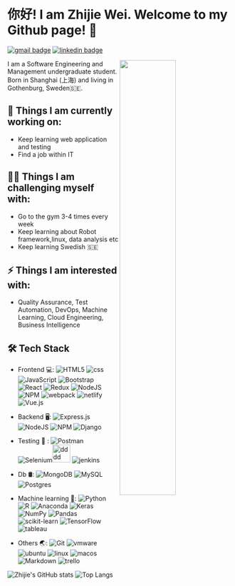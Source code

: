 # 你好! I am Zhijie Wei. Welcome to my Github page! 👋

[![gmail badge](https://img.shields.io/badge/-zjwei0201@gmail.com-c14438?style=for-the-badge&logo=gmail&logoColor=white&link=mailto:zjwei0201@gmail.com)](mailto:zjwei0201@gmail.com)
[![linkedin badge](https://img.shields.io/badge/LinkedIN-0077B5?style=for-the-badge&logo=linkedin&logoColor=white)](https://www.linkedin.com/in/zhijie-wei-858895219)

<img align="right" src="https://imgur.com/qistEkP.gif" width="50%" />

I am a Software Engineering and Management undergraduate student. Born in Shanghai (上海) and living in Gothenburg, Sweden🇸🇪. 

## 🌱 Things I am currently working on: 

- Keep learning web application and testing 
- Find a job within IT 


## 💪🏻 Things I am challenging myself with: 
- Go to the gym 3-4 times every week 
- Keep learning about Robot framework,linux, data analysis etc
- Keep learning Swedish 🇸🇪 

## ⚡ Things I am interested with: 
- Quality Assurance, Test Automation, DevOps, Machine Learning, Cloud Engineering, Business Intelligence

## 🛠 Tech Stack

- Frontend 💻: ![HTML5](https://img.shields.io/badge/html5-%23E34F26.svg?style=for-the-badge&logo=html5&logoColor=white)
![css](https://img.shields.io/badge/CSS3-1572B6?style=for-the-badge&logo=css3&logoColor=white)
![JavaScript](https://img.shields.io/badge/javascript-%23323330.svg?style=for-the-badge&logo=javascript&logoColor=%23F7DF1E)
![Bootstrap](https://img.shields.io/badge/bootstrap-%23563D7C.svg?style=for-the-badge&logo=bootstrap&logoColor=white)
![React](https://img.shields.io/badge/React-20232A?style=for-the-badge&logo=react&logoColor=61DAFB)
![Redux](https://img.shields.io/badge/Redux-593D88?style=for-the-badge&logo=redux&logoColor=white)
![NodeJS](https://img.shields.io/badge/Node.js-43853D?style=for-the-badge&logo=node.js&logoColor=white)
![NPM](https://img.shields.io/badge/NPM-%23000000.svg?style=for-the-badge&logo=npm&logoColor=white)
![webpack](https://img.shields.io/badge/Webpack-8DD6F9?style=for-the-badge&logo=Webpack&logoColor=white)
![netlify](https://img.shields.io/badge/Netlify-00C7B7?style=for-the-badge&logo=netlify&logoColor=white)
![Vue.js](https://img.shields.io/badge/vuejs-%2335495e.svg?style=for-the-badge&logo=vuedotjs&logoColor=%234FC08D)


- Backend 🖥: ![Express.js](https://img.shields.io/badge/express.js-%23404d59.svg?style=for-the-badge&logo=express&logoColor=%2361DAFB)
 ![NodeJS](https://img.shields.io/badge/Node.js-43853D?style=for-the-badge&logo=node.js&logoColor=white)
![NPM](https://img.shields.io/badge/NPM-%23000000.svg?style=for-the-badge&logo=npm&logoColor=white)
![Django](https://img.shields.io/badge/django-%23092E20.svg?style=for-the-badge&logo=django&logoColor=white)

- Testing 🤖 : ![Postman](https://img.shields.io/badge/Postman-FF6C37?style=for-the-badge&logo=Postman&logoColor=white)
![Selenium](https://img.shields.io/badge/Selenium-43B02A?style=for-the-badge&logo=Selenium&logoColor=white)<img src = "https://upload.wikimedia.org/wikipedia/commons/e/e4/Robot-framework-logo.png" height="40" width="40" alt="dddd"/>
![jenkins](https://img.shields.io/badge/Jenkins-D24939?style=for-the-badge&logo=Jenkins&logoColor=white)

- Db 🛢: ![MongoDB](https://img.shields.io/badge/MongoDB-%234ea94b.svg?style=for-the-badge&logo=mongodb&logoColor=white)
 ![MySQL](https://img.shields.io/badge/MySQL-005C84?style=for-the-badge&logo=mysql&logoColor=white)
 ![Postgres](https://img.shields.io/badge/postgres-%23316192.svg?style=for-the-badge&logo=postgresql&logoColor=white)

- Machine learning 🚀: ![Python](https://img.shields.io/badge/Python-FFD43B?style=for-the-badge&logo=python&logoColor=blue)
![R](https://img.shields.io/badge/R-276DC3?style=for-the-badge&logo=r&logoColor=white)
![Anaconda](https://img.shields.io/badge/Anaconda-%2344A833.svg?style=for-the-badge&logo=anaconda&logoColor=white)
![Keras](https://img.shields.io/badge/Keras-%23D00000.svg?style=for-the-badge&logo=Keras&logoColor=white)
![NumPy](https://img.shields.io/badge/numpy-%23013243.svg?style=for-the-badge&logo=numpy&logoColor=white) 
![Pandas](https://img.shields.io/badge/pandas-%23150458.svg?style=for-the-badge&logo=pandas&logoColor=white)
![scikit-learn](https://img.shields.io/badge/scikit--learn-%23F7931E.svg?style=for-the-badge&logo=scikit-learn&logoColor=white)
![TensorFlow](https://img.shields.io/badge/TensorFlow-%23FF6F00.svg?style=for-the-badge&logo=TensorFlow&logoColor=white)
![tableau](https://img.shields.io/badge/Tableau-E97627?style=for-the-badge&logo=Tableau&logoColor=white)

- Others 🌏: ![Git](https://img.shields.io/badge/-Git-333333?style=for-the-badge&logo=git)
![vmware](https://img.shields.io/badge/VMware-231f20?style=for-the-badge&logo=VMware&logoColor=white)
![ubuntu](https://img.shields.io/badge/Ubuntu-E95420?style=for-the-badge&logo=ubuntu&logoColor=white)
![linux](https://img.shields.io/badge/Linux-FCC624?style=for-the-badge&logo=linux&logoColor=black)
![macos](https://img.shields.io/badge/mac%20os-000000?style=for-the-badge&logo=apple&logoColor=white)
![Markdown](https://img.shields.io/badge/markdown-%23000000.svg?style=for-the-badge&logo=markdown&logoColor=white)
![trello](https://img.shields.io/badge/Trello-0052CC?style=for-the-badge&logo=trello&logoColor=white)


![Zhijie's GitHub stats](https://github-readme-stats.vercel.app/api?username=ZJW-92&show_icons=true&theme=highcontrast)
![Top Langs](https://github-readme-stats.vercel.app/api/top-langs/?username=ZJW-92&layout=compact&theme=highcontrast)



<!--
![Readme Card](https://github-readme-stats.vercel.app/api/pin/?username=ZJW-92&repo=Stoink_stock_price_prediction&theme=react&show_owners)
[![Mail Badge](https://img.shields.io/badge/-zjwei0201@gmail.com-c14438?style=flat&logo=Gmail&logoColor=white&link=mailto:zjwei0201@gmail.com)](mailto:zjwei0201@gmail.com)

<img align="right" alt="GIF" src="https://raw.githubusercontent.com/JoeyBling/JoeyBling/master/pic/pusheencode.gif" />

<img align="right" src="https://imgur.com/qistEkP.gif" width="50%"/>


Here are some ideas to get you started:

- 🔭 I’m currently working on ...
- 🌱 I’m currently learning ...
- 👯 I’m looking to collaborate on ...
- 🤔 I’m looking for help with ...
- 💬 Ask me about ...
- 📫 How to reach me: ...
- 😄 Pronouns: ...
- ⚡ Fun fact: ...
-->
